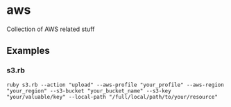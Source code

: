 # aws
Collection of AWS related stuff

## Examples

### s3.rb
```shell
ruby s3.rb --action "upload" --aws-profile "your_profile" --aws-region "your_region" --s3-bucket "your_bucket_name" --s3-key "your/valuable/key" --local-path "/full/local/path/to/your/resource"
```
